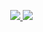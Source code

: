 <ul>
   <p align="center">
      <a href="https://github.com/anuraghazra/convoychat">
        <img src="https://github-readme-stats.vercel.app/api?show_owner=true&include_all_commits=true&count_private=true&username=lenk&show_icons=true&theme=dark&cache_seconds=1800" />
      </a>
      <a href="https://github.com/anuraghazra/convoychat">
         <img src="https://github-readme-stats.vercel.app/api/top-langs/?username=lenk&layout=compact)](https://github.com/anuraghazra/github-readme-stats&theme=dark&cache_seconds=1800" />
      </a>
   </p>
</ul>
